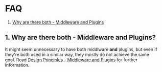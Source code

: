 # FAQ

1. [Why are there both - Middleware and Plugins](#1-why-are-there-both--middleware-and-plugins)

## 1. Why are there both - Middleware and Plugins?
It might seem unnecessary to have both middlware **and** plugins, but even if they're both used in a similar way, they mostly do not achieve the same goal. Read [Design Principles - Middleware and Plugins](Principles.md#2-middleware-and-plugins) for further information.
